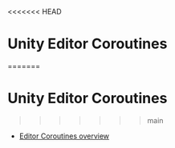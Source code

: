 <<<<<<< HEAD
# Unity Editor Coroutines

=======
# Unity Editor Coroutines

>>>>>>> main
* [Editor Coroutines overview](index)